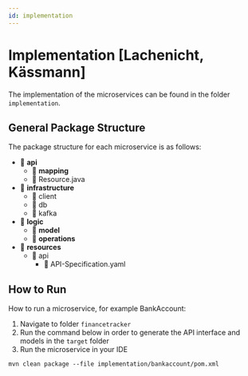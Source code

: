 ```yaml
---
id: implementation
---
```


# Implementation [Lachenicht, Kässmann]

The implementation of the microservices can be found in the folder `implementation`.

## General Package Structure
The package structure for each microservice is as follows:

- 📁 **api**
  - 📁 **mapping**
  - 📄 Resource.java
- 📁 **infrastructure**
  - 📁 client
  - 📁 db
  - 📁 kafka
- 📁 **logic**
  - 📁 **model**
  - 📁 **operations**
- 📁 **resources**
  - 📁 api
    - 📄 API-Specification.yaml


## How to Run
How to run a microservice, for example BankAccount:

1. Navigate to folder `financetracker`
2. Run the command below in order to generate the API interface and models in the `target` folder
3. Run the microservice in your IDE

```
mvn clean package --file implementation/bankaccount/pom.xml
```







